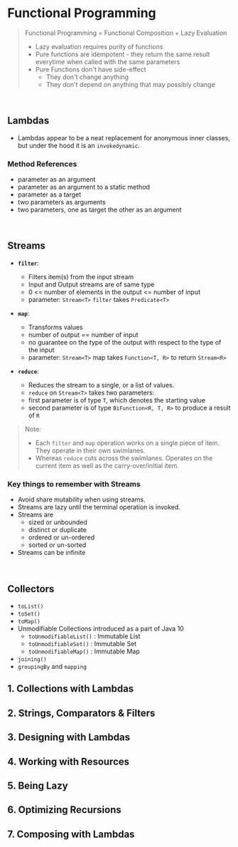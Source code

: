# Functional Programming

> Functional Programming = Functional Composition + Lazy Evaluation
> - Lazy evaluation requires purity of functions
> - Pure functions are idempotent - they return the same result everytime when called with the same parameters
> - Pure Functions don't have side-effect
>   - They don't change anything
>   - They don't depend on anything that may possibly change 

<br/>

## Lambdas
- Lambdas appear to be a neat replacement for anonymous inner classes, but under the hood it is an `invokedynamic`.

### Method References
- parameter as an argument
- parameter as an argument to a static method
- parameter as a target
- two parameters as arguments
- two parameters, one as target the other as an argument

<br/> 
    
## Streams        
- **`filter`**:
    - Filters item(s) from the input stream
    - Input and Output streams are of same type 
    - 0 <= number of elements in the output <= number of input
    - parameter: `Stream<T>` `filter` takes `Predicate<T>`
    
- **`map`**:
    - Transforms values
    - number of output == number of input
    - no guarantee on the type of the output with respect to the type of the input
    - parameter:  `Stream<T>` map takes `Function<T, R>` to return `Stream<R>`
    
- **`reduce`**:
    - Reduces the stream to a single, or a list of values.
    - `reduce` on `Stream<T>` takes two parameters:
    - first parameter is of type `T`, which denotes the starting value
    - second parameter is of type `BiFunction<R, T, R>` to produce a result of `R`

> Note:
> - Each `filter` and `map` operation works on a single piece of item. They operate in their own swimlanes.
> - Whereas `reduce` cuts across the swimlanes. Operates on the current item as well as the carry-over/initial item.

### Key things to remember with Streams
- Avoid share mutability when using streams.
- Streams are lazy until the terminal operation is invoked.    
- Streams are 
    - sized or unbounded
    - distinct or duplicate
    - ordered or un-ordered
    - sorted or un-sorted
- Streams can be infinite

<br/>
    
## Collectors     
- `toList()`
- `toSet()`
- `toMap()` 
- Unmodifiable Collections introduced as a part of Java 10
    - `toUnmodifiableList()` : Immutable List 
    - `toUnmodifiableSet()` : Immutable Set
    - `toUnmodifiableMap()` : Immutable Map
- `joining()`        
- `groupingBy` and `mapping`        

## 1. Collections with Lambdas

## 2. Strings, Comparators & Filters

## 3. Designing with Lambdas

## 4. Working with Resources

## 5. Being Lazy



## 6. Optimizing Recursions

## 7. Composing with Lambdas

